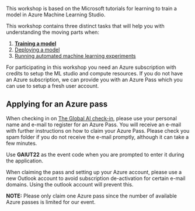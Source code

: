 This workshop is based on the Microsoft tutorials for learning to train a model in Azure Machine Learning Studio.

This workshop contains three distinct tasks that will help you with understanding the moving parts when:
1) [**Training a model**](https://github.com/OrdinaRoelant/MLStudioWorkshop/blob/master/Training%20a%20model/workshop.md)
2) [Deploying a model](https://github.com/OrdinaRoelant/MLStudioWorkshop/blob/master/Deploying%20a%20model/workshop.md)
3) [Running automated machine learning experiments](https://github.com/OrdinaRoelant/MLStudioWorkshop/blob/master/Running%20auto%20ML%20experiments/workshop.md)

For participating in this workshop you need an Azure subscription with credits to setup the ML studio and compute resources. If you do not have an Azure subscription, we can provide you with an Azure Pass which you can use to setup a fresh user account.  

## Applying for an Azure pass ##

When checking in on [The Global AI check-in](https://checkin.globalai.community), please use your personal name and e-mail to register for an Azure Pass. You will receive an e-mail with further instructions on how to claim your Azure Pass. Please check you spam folder if you do not receive the e-mail promptly, although it can take a few minutes.  

Use **GAIUT22** as the event code when you are prompted to enter it during the application.

When claiming the pass and setting up your Azure account, please use a new Outlook account to avoid subscription de-activation for certain e-mail domains. Using the outlook account will prevent this.  

**NOTE:** Please only claim one Azure pass since the number of available Azure passes is limited for our event.  
